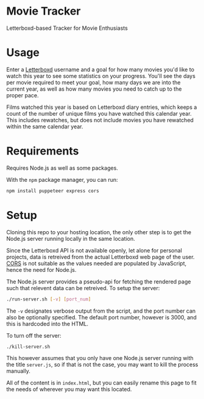 # Movie Tracker
Letterboxd-based Tracker for Movie Enthusiasts

# Usage
Enter a [Letterboxd](https://letterboxd.com) username and a goal for how many movies you'd like to watch this year to see some statistics on your progress. You'll see the days per movie required to meet your goal, how many days we are into the current year, as well as how many movies you need to catch up to the proper pace.

Films watched this year is based on Letterboxd diary entries, which keeps a count of the number of unique films you have watched this calendar year. This includes rewatches, but does not include movies you have rewatched within the same calendar year.

# Requirements
Requires Node.js as well as some packages.

With the `npm` package manager, you can run:
```bash
npm install puppeteer express cors
```

# Setup
Cloning this repo to your hosting location, the only other step is to get the Node.js server running locally in the same location.

Since the Letterboxd API is not available openly, let alone for personal projects, data is retreived from the actual Letterboxd web page of the user. [CORS](https://en.wikipedia.org/wiki/Cross-origin_resource_sharing) is not suitable as the values needed are populated by JavaScript, hence the need for Node.js.

The Node.js server provides a pseudo-api for fetching the rendered page such that relevent data can be retreived. To setup the server:
```bash
./run-server.sh [-v] [port_num]
```
The `-v` designates verbose output from the script, and the port number can also be optionally specified. The default port number, however is 3000, and this is hardcoded into the HTML.

To turn off the server:
```bash
./kill-server.sh
```

This however assumes that you only have one Node.js server running with the title `server.js`, so if that is not the case, you may want to kill the process manually.

All of the content is in `index.html`, but you can easily rename this page to fit the needs of wherever you may want this located.